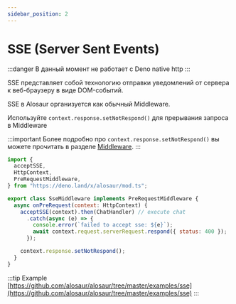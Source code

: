 ```yaml
---
sidebar_position: 2
---
```


# SSE (Server Sent Events)

:::danger
В данный момент не работает с Deno native http
:::

SSE представляет собой технологию отправки уведомлений от сервера к веб-браузеру в виде DOM-событий.

SSE в Alosaur организуется как обычный Middleware.

Используйте `context.response.setNotRespond()` для прерывания запроса в Middleware

:::important
Более подробно про `context.response.setNotRespond()` вы можете прочитать в разделе [Middleware](/docs/basics/Middleware).
:::

```jsx
import {
  acceptSSE,
  HttpContext,
  PreRequestMiddleware,
} from "https://deno.land/x/alosaur/mod.ts";

export class SseMiddleware implements PreRequestMiddleware {
  async onPreRequest(context: HttpContext) {
    acceptSSE(context).then(ChatHandler) // execute chat
      .catch(async (e) => {
        console.error(`failed to accept sse: ${e}`);
        await context.request.serverRequest.respond({ status: 400 });
      });

    context.response.setNotRespond();
  }
}
```

:::tip Example
[https://github.com/alosaur/alosaur/tree/master/examples/sse](https://github.com/alosaur/alosaur/tree/master/examples/sse)
:::